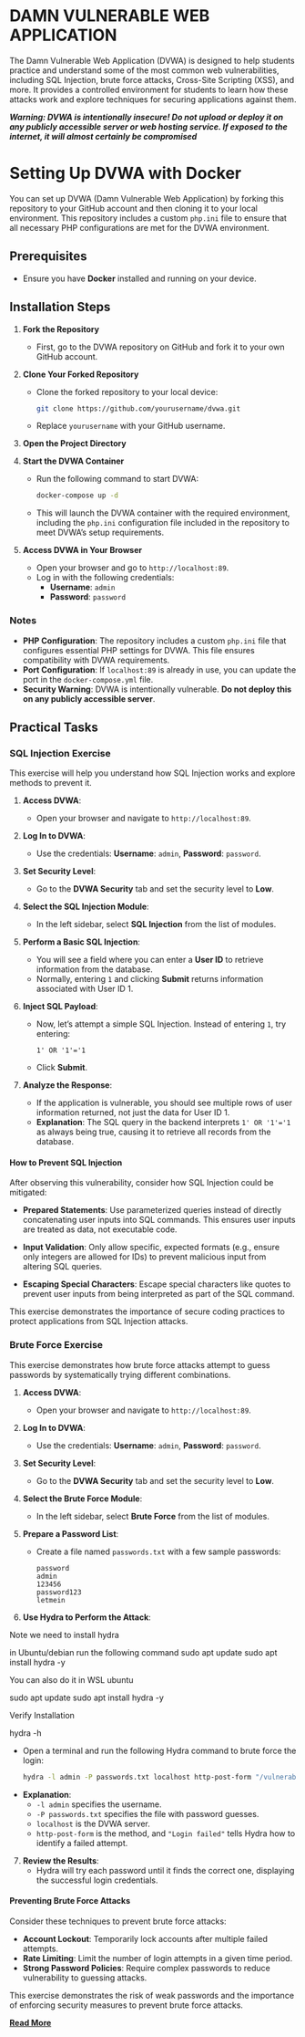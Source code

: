 # DAMN VULNERABLE WEB APPLICATION 

The Damn Vulnerable Web Application (DVWA) is designed to help students practice and understand some of the most common web vulnerabilities, including SQL Injection, brute force attacks, Cross-Site Scripting (XSS), and more. It provides a controlled environment for students to learn how these attacks work and explore techniques for securing applications against them.

***Warning: DVWA is intentionally insecure! Do not upload or deploy it on any publicly accessible server or web hosting service. If exposed to the internet, it will almost certainly be compromised***

# Setting Up DVWA with Docker

You can set up DVWA (Damn Vulnerable Web Application) by forking this repository to your GitHub account and then cloning it to your local environment. This repository includes a custom `php.ini` file to ensure that all necessary PHP configurations are met for the DVWA environment.

## Prerequisites

- Ensure you have **Docker** installed and running on your device.

## Installation Steps

1. **Fork the Repository**
   - First, go to the DVWA repository on GitHub and fork it to your own GitHub account.

2. **Clone Your Forked Repository**
   - Clone the forked repository to your local device:
     ```bash
     git clone https://github.com/yourusername/dvwa.git
     ```
   - Replace `yourusername` with your GitHub username.

3. **Open the Project Directory**

4. **Start the DVWA Container**
   - Run the following command to start DVWA:
     ```bash
     docker-compose up -d
     ```
   - This will launch the DVWA container with the required environment, including the `php.ini` configuration file included in the repository to meet DVWA’s setup requirements.

5. **Access DVWA in Your Browser**
   - Open your browser and go to `http://localhost:89`.
   - Log in with the following credentials:
     - **Username**: `admin`
     - **Password**: `password`

### Notes

- **PHP Configuration**: The repository includes a custom `php.ini` file that configures essential PHP settings for DVWA. This file ensures compatibility with DVWA requirements.
- **Port Configuration**: If `localhost:89` is already in use, you can update the port in the `docker-compose.yml` file.
- **Security Warning**: DVWA is intentionally vulnerable. **Do not deploy this on any publicly accessible server**.




## Practical Tasks 

### SQL Injection Exercise

This exercise will help you understand how SQL Injection works and explore methods to prevent it.

1. **Access DVWA**:
   - Open your browser and navigate to `http://localhost:89`.

2. **Log In to DVWA**:
   - Use the credentials: **Username**: `admin`, **Password**: `password`.

3. **Set Security Level**:
   - Go to the **DVWA Security** tab and set the security level to **Low**.

4. **Select the SQL Injection Module**:
   - In the left sidebar, select **SQL Injection** from the list of modules.

5. **Perform a Basic SQL Injection**:
   - You will see a field where you can enter a **User ID** to retrieve information from the database.
   - Normally, entering `1` and clicking **Submit** returns information associated with User ID 1.

6. **Inject SQL Payload**:
   - Now, let’s attempt a simple SQL Injection. Instead of entering `1`, try entering:
     ```
     1' OR '1'='1
     ```
   - Click **Submit**.

7. **Analyze the Response**:
   - If the application is vulnerable, you should see multiple rows of user information returned, not just the data for User ID 1.
   - **Explanation**: The SQL query in the backend interprets `1' OR '1'='1` as always being true, causing it to retrieve all records from the database.

#### How to Prevent SQL Injection

After observing this vulnerability, consider how SQL Injection could be mitigated:

- **Prepared Statements**: Use parameterized queries instead of directly concatenating user inputs into SQL commands. This ensures user inputs are treated as data, not executable code.
  
- **Input Validation**: Only allow specific, expected formats (e.g., ensure only integers are allowed for IDs) to prevent malicious input from altering SQL queries.

- **Escaping Special Characters**: Escape special characters like quotes to prevent user inputs from being interpreted as part of the SQL command.

This exercise demonstrates the importance of secure coding practices to protect applications from SQL Injection attacks.


### Brute Force Exercise

This exercise demonstrates how brute force attacks attempt to guess passwords by systematically trying different combinations.

1. **Access DVWA**:
   - Open your browser and navigate to `http://localhost:89`.

2. **Log In to DVWA**:
   - Use the credentials: **Username**: `admin`, **Password**: `password`.

3. **Set Security Level**:
   - Go to the **DVWA Security** tab and set the security level to **Low**.

4. **Select the Brute Force Module**:
   - In the left sidebar, select **Brute Force** from the list of modules.

5. **Prepare a Password List**:
   - Create a file named `passwords.txt` with a few sample passwords:
     ```plaintext
     password
     admin
     123456
     password123
     letmein
     ```

6. **Use Hydra to Perform the Attack**:

Note we need to install hydra 

in Ubuntu/debian run the following command 
sudo apt update
sudo apt install hydra -y

You can also do it in WSL ubuntu 

sudo apt update
sudo apt install hydra -y

Verify Installation

hydra -h

   - Open a terminal and run the following Hydra command to brute force the login:
     ```bash
     hydra -l admin -P passwords.txt localhost http-post-form "/vulnerabilities/brute/:username=^USER^&password=^PASS^:Login failed"
     ```
   - **Explanation**:
     - `-l admin` specifies the username.
     - `-P passwords.txt` specifies the file with password guesses.
     - `localhost` is the DVWA server.
     - `http-post-form` is the method, and `"Login failed"` tells Hydra how to identify a failed attempt.

7. **Review the Results**:
   - Hydra will try each password until it finds the correct one, displaying the successful login credentials.

#### Preventing Brute Force Attacks

Consider these techniques to prevent brute force attacks:
- **Account Lockout**: Temporarily lock accounts after multiple failed attempts.
- **Rate Limiting**: Limit the number of login attempts in a given time period.
- **Strong Password Policies**: Require complex passwords to reduce vulnerability to guessing attacks.

This exercise demonstrates the risk of weak passwords and the importance of enforcing security measures to prevent brute force attacks.

[**Read More**](https://github.com/digininja/DVWA)